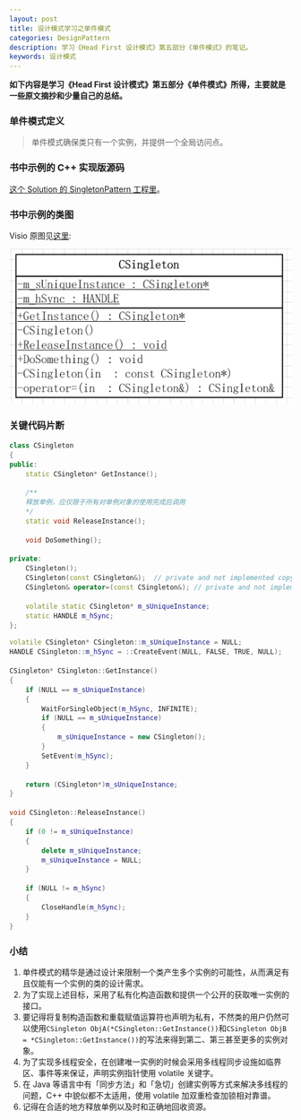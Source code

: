 ```yaml
---
layout: post
title: 设计模式学习之单件模式
categories: DesignPattern
description: 学习《Head First 设计模式》第五部分《单件模式》的笔记。
keywords: 设计模式
---
```


**如下内容是学习《Head First 设计模式》第五部分《单件模式》所得，主要就是一些原文摘抄和少量自己的总结。**

### 单件模式定义

> 单件模式确保类只有一个实例，并提供一个全局访问点。

### 书中示例的 C++ 实现版源码

<a href="https://github.com/mzlogin/DesignPatternDemos" target="_blank">这个 Solution 的 SingletonPattern 工程里</a>。

### 书中示例的类图

Visio 原图见<a href="https://github.com/mzlogin/DesignPatternDemos/blob/master/DesignPatternDemos.vsd" target="_blank">这里</a>:

![Singleton Pattern UML Class Diagram](/images/posts/designpattern/SingletonPattern.png)

### 关键代码片断
<!-- more -->
```cpp
class CSingleton
{
public:
    static CSingleton* GetInstance();

    /**
    释放单例，应仅限于所有对单例对象的使用完成后调用
    */
    static void ReleaseInstance();

    void DoSomething();

private:
    CSingleton();
	CSingleton(const CSingleton&);  // private and not implemented copy constructor
	CSingleton& operator=(const CSingleton&); // private and not implemented = operator

    volatile static CSingleton* m_sUniqueInstance;
    static HANDLE m_hSync;
};

```

```cpp
volatile CSingleton* CSingleton::m_sUniqueInstance = NULL;
HANDLE CSingleton::m_hSync = ::CreateEvent(NULL, FALSE, TRUE, NULL);

CSingleton* CSingleton::GetInstance()
{
    if (NULL == m_sUniqueInstance)
	{
        WaitForSingleObject(m_hSync, INFINITE);
        if (NULL == m_sUniqueInstance)
		{
            m_sUniqueInstance = new CSingleton();
		}
        SetEvent(m_hSync);
	}

    return (CSingleton*)m_sUniqueInstance;
}

void CSingleton::ReleaseInstance()
{
    if (0 != m_sUniqueInstance)
	{
        delete m_sUniqueInstance;
        m_sUniqueInstance = NULL;
	}

    if (NULL != m_hSync)
	{
        CloseHandle(m_hSync);
	}
}

```

### 小结

1. 单件模式的精华是通过设计来限制一个类产生多个实例的可能性，从而满足有且仅能有一个实例的类的设计需求。
2. 为了实现上述目标，采用了私有化构造函数和提供一个公开的获取唯一实例的接口。
3. 要记得将复制构造函数和重载赋值运算符也声明为私有，不然类的用户仍然可以使用`CSingleton ObjA(*CSingleton::GetInstance())`和`CSingleton ObjB = *CSingleton::GetInstance())`的写法来得到第二、第三甚至更多的实例对象。
4. 为了实现多线程安全，在创建唯一实例的时候会采用多线程同步设施如临界区、事件等来保证，声明实例指针使用 volatile 关键字。
5. 在 Java 等语言中有「同步方法」和「急切」创建实例等方式来解决多线程的问题，C++ 中貌似都不太适用，使用 volatile 加双重检查加锁相对靠谱。
6. 记得在合适的地方释放单例以及时和正确地回收资源。
